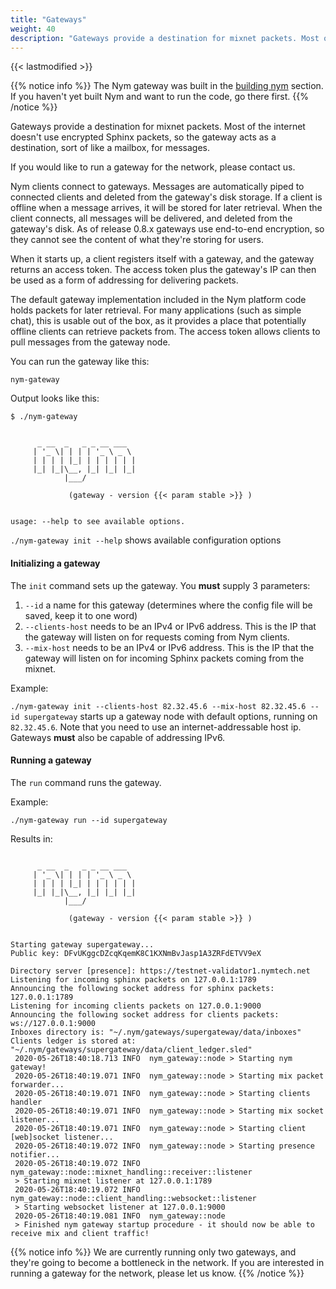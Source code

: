 ```yaml
---
title: "Gateways"
weight: 40
description: "Gateways provide a destination for mixnet packets. Most of the internet doesn't use encrypted Sphinx packets, so the gateway acts as a destination for Sphinx traffic."
---
```


{{< lastmodified >}}

{{% notice info %}}
The Nym gateway was built in the [building nym](/docs/run-nym-nodes/build-nym/) section. If you haven't yet built Nym and want to run the code, go there first.
{{% /notice %}}

Gateways provide a destination for mixnet packets. Most of the internet doesn't use encrypted Sphinx packets, so the gateway acts as a destination, sort of like a mailbox, for messages.

If you would like to run a gateway for the network, please contact us.

Nym clients connect to gateways. Messages are automatically piped to connected clients and deleted from the gateway's disk storage. If a client is offline when a message arrives, it will be stored for later retrieval. When the client connects, all messages will be delivered, and deleted from the gateway's disk. As of release 0.8.x gateways use end-to-end encryption, so they cannot see the content of what they're storing for users.

When it starts up, a client registers itself with a gateway, and the gateway returns an access token. The access token plus the gateway's IP can then be used as a form of addressing for delivering packets.

The default gateway implementation included in the Nym platform code holds packets for later retrieval. For many applications (such as simple chat), this is usable out of the box, as it provides a place that potentially offline clients can retrieve packets from. The access token allows clients to pull messages from the gateway node.

You can run the gateway like this:

`nym-gateway`

Output looks like this:

```shell
$ ./nym-gateway


      _ __  _   _ _ __ ___
     | '_ \| | | | '_ \ _ \
     | | | | |_| | | | | | |
     |_| |_|\__, |_| |_| |_|
            |___/

             (gateway - version {{< param stable >}} )


usage: --help to see available options.
```

`./nym-gateway init --help` shows available configuration options

#### Initializing a gateway

The `init` command sets up the gateway. You **must** supply 3 parameters:

1. `--id` a name for this gateway (determines where the config file will be saved, keep it to one word)
2. `--clients-host` needs to be an IPv4 or IPv6 address. This is the IP that the gateway will listen on for requests coming from Nym clients.
3. `--mix-host` needs to be an IPv4 or IPv6 address. This is the IP that the gateway will listen on for incoming Sphinx packets coming from the mixnet.

Example:

`./nym-gateway init --clients-host 82.32.45.6 --mix-host 82.32.45.6 --id supergateway` starts up a gateway node with default options, running on `82.32.45.6`. Note that you need to use an internet-addressable host ip. Gateways **must** also be capable of addressing IPv6.

#### Running a gateway

The `run` command runs the gateway.

Example:

`./nym-gateway run --id supergateway`

Results in:

```

      _ __  _   _ _ __ ___
     | '_ \| | | | '_ \ _ \
     | | | | |_| | | | | | |
     |_| |_|\__, |_| |_| |_|
            |___/

             (gateway - version {{< param stable >}} )


Starting gateway supergateway...
Public key: DFvUKggcDZcqKqemK8C1KXNmBvJasp1A3ZRFdETVV9eX

Directory server [presence]: https://testnet-validator1.nymtech.net
Listening for incoming sphinx packets on 127.0.0.1:1789
Announcing the following socket address for sphinx packets: 127.0.0.1:1789
Listening for incoming clients packets on 127.0.0.1:9000
Announcing the following socket address for clients packets: ws://127.0.0.1:9000
Inboxes directory is: "~/.nym/gateways/supergateway/data/inboxes"
Clients ledger is stored at: "~/.nym/gateways/supergateway/data/client_ledger.sled"
 2020-05-26T18:40:18.713 INFO  nym_gateway::node > Starting nym gateway!
 2020-05-26T18:40:19.071 INFO  nym_gateway::node > Starting mix packet forwarder...
 2020-05-26T18:40:19.071 INFO  nym_gateway::node > Starting clients handler
 2020-05-26T18:40:19.071 INFO  nym_gateway::node > Starting mix socket listener...
 2020-05-26T18:40:19.071 INFO  nym_gateway::node > Starting client [web]socket listener...
 2020-05-26T18:40:19.072 INFO  nym_gateway::node > Starting presence notifier...
 2020-05-26T18:40:19.072 INFO  nym_gateway::node::mixnet_handling::receiver::listener
 > Starting mixnet listener at 127.0.0.1:1789
 2020-05-26T18:40:19.072 INFO  nym_gateway::node::client_handling::websocket::listener
 > Starting websocket listener at 127.0.0.1:9000
 2020-05-26T18:40:19.081 INFO  nym_gateway::node
 > Finished nym gateway startup procedure - it should now be able to receive mix and client traffic!
```


{{% notice info %}}
We are currently running only two gateways, and they're going to become a bottleneck in the network. If you are interested in running a gateway for the network, please let us know.
{{% /notice %}}
